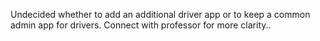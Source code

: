 Undecided whether to add an additional driver app or to keep a common admin app for drivers. Connect with professor for more clarity..
